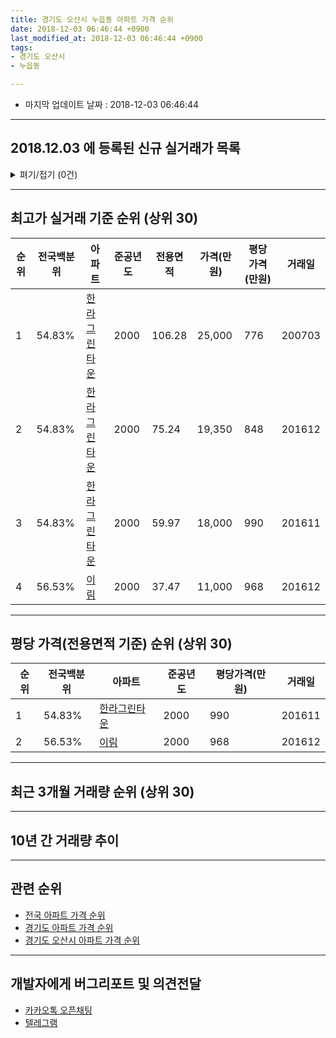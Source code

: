 ```yaml
---
title: 경기도 오산시 누읍동 아파트 가격 순위
date: 2018-12-03 06:46:44 +0900
last_modified_at: 2018-12-03 06:46:44 +0900
tags:
- 경기도 오산시
- 누읍동

---
```


* 마지막 업데이트 날짜 : 2018-12-03 06:46:44

---

## 2018.12.03 에 등록된 신규 실거래가 목록

<details>
<summary>펴기/접기 (0건)</summary>
<div markdown="1">

|아파트|전국백분위|준공년도|전용면적|가격(만원)|평당가격(만원)|거래일|
|---|---|---|---|---|---|---|
|없음|||||||


</div>
</details>

---

## 최고가 실거래 기준 순위 (상위 30)


|순위|전국백분위|아파트|준공년도|전용면적|가격(만원)|평당가격(만원)|거래일|
|---|---|---|---|---|---|---|---|
|1|54.83%|[한라그린타운](https://search.naver.com/search.naver?query=%EA%B2%BD%EA%B8%B0%EB%8F%84+%EC%98%A4%EC%82%B0%EC%8B%9C+%EB%88%84%EC%9D%8D%EB%8F%99+%ED%95%9C%EB%9D%BC%EA%B7%B8%EB%A6%B0%ED%83%80%EC%9A%B4)|2000|106.28|25,000|776|200703|
|2|54.83%|[한라그린타운](https://search.naver.com/search.naver?query=%EA%B2%BD%EA%B8%B0%EB%8F%84+%EC%98%A4%EC%82%B0%EC%8B%9C+%EB%88%84%EC%9D%8D%EB%8F%99+%ED%95%9C%EB%9D%BC%EA%B7%B8%EB%A6%B0%ED%83%80%EC%9A%B4)|2000|75.24|19,350|848|201612|
|3|54.83%|[한라그린타운](https://search.naver.com/search.naver?query=%EA%B2%BD%EA%B8%B0%EB%8F%84+%EC%98%A4%EC%82%B0%EC%8B%9C+%EB%88%84%EC%9D%8D%EB%8F%99+%ED%95%9C%EB%9D%BC%EA%B7%B8%EB%A6%B0%ED%83%80%EC%9A%B4)|2000|59.97|18,000|990|201611|
|4|56.53%|[이림](https://search.naver.com/search.naver?query=%EA%B2%BD%EA%B8%B0%EB%8F%84+%EC%98%A4%EC%82%B0%EC%8B%9C+%EB%88%84%EC%9D%8D%EB%8F%99+%EC%9D%B4%EB%A6%BC)|2000|37.47|11,000|968|201612|


---

## 평당 가격(전용면적 기준) 순위 (상위 30)


|순위|전국백분위|아파트|준공년도|평당가격(만원)|거래일|
|---|---|---|---|---|---|
|1|54.83%|[한라그린타운](https://search.naver.com/search.naver?query=%EA%B2%BD%EA%B8%B0%EB%8F%84+%EC%98%A4%EC%82%B0%EC%8B%9C+%EB%88%84%EC%9D%8D%EB%8F%99+%ED%95%9C%EB%9D%BC%EA%B7%B8%EB%A6%B0%ED%83%80%EC%9A%B4)|2000|990|201611|
|2|56.53%|[이림](https://search.naver.com/search.naver?query=%EA%B2%BD%EA%B8%B0%EB%8F%84+%EC%98%A4%EC%82%B0%EC%8B%9C+%EB%88%84%EC%9D%8D%EB%8F%99+%EC%9D%B4%EB%A6%BC)|2000|968|201612|


---

## 최근 3개월 거래량 순위 (상위 30)


<div style="width:100%;">
    <canvas id="deal_count_ranking" height="250"></canvas>
</div>


<script>
new Chart(document.getElementById("deal_count_ranking"), {
    type: 'horizontalBar',
    data: {
        labels: ['한라그린타운'],
        datasets: [{
            label: '실거래 수',
            data: [4],
            borderColor: "rgba(255, 0, 128, 1)",
            backgroundColor: "rgba(255, 0, 128, 0.5)",
            fill: false,
        }]
    },
    options: {
        responsive: true,
        title: {
            display: true,
            text: '최근 3개월 거래량 순위'
        },
        tooltips: {
            mode: 'index',
            intersect: false,
            callbacks: {
                title: function(tooltipItems, data) {
                    return "실거래 수:";
                },
                label: function(tooltipItem, data) {
                    return data.labels[tooltipItem.index] + ": " + tooltipItem.xLabel;
                }
            }
        },
        hover: {
            mode: 'nearest',
            intersect: true
        },
        scales: {
            xAxes: [{
                display: true,
                scaleLabel: {
                    display: true,
                    labelString: '실거래 수'
                },
                ticks: {
                    suggestedMin: 0,
                }
            }],
            yAxes: [{
                display: true,
                ticks: {
                    autoSkip: false,
                    callback: function(value, index, values) {
                        if (value.length > 15)
                            return value.substr(0, 13) + "...";
                        else
                            return value;
                    }
                },
                scaleLabel: {
                    display: false,
                }
            }]
        }
    }
});

</script>


---

## 10년 간 거래량 추이


<div style="width:100%;">
    <canvas id="deal_progress" height="250"></canvas>
</div>

<script>
new Chart(document.getElementById("deal_progress"), {
    type: 'line',
    data: {
        labels: ['200812','200901','200902','200903','200904','200905','200906','200907','200908','200909','200910','200911','200912','201001','201002','201003','201004','201005','201006','201007','201008','201009','201010','201011','201012','201101','201102','201103','201104','201105','201106','201107','201108','201109','201110','201111','201112','201201','201202','201203','201204','201205','201206','201207','201208','201209','201210','201211','201212','201301','201302','201303','201304','201305','201306','201307','201308','201309','201310','201311','201312','201401','201402','201403','201404','201405','201406','201407','201408','201409','201410','201411','201412','201501','201502','201503','201504','201505','201506','201507','201508','201509','201510','201511','201512','201601','201602','201603','201604','201605','201606','201607','201608','201609','201610','201611','201612','201701','201702','201703','201704','201705','201706','201707','201708','201709','201710','201711','201712','201801','201802','201803','201804','201805','201806','201807','201808','201809','201810','201811','201812'],
        datasets: [{
            label: '실거래 수',
            pointRadius: 1,
            data: [10, 9, 2, 18, 12, 13, 13, 13, 17, 24, 19, 13, 21, 26, 16, 12, 11, 15, 15, 7, 19, 10, 27, 34, 43, 22, 26, 28, 33, 22, 23, 21, 24, 25, 8, 16, 17, 7, 15, 14, 17, 9, 11, 6, 6, 15, 9, 8, 13, 14, 14, 18, 19, 7, 6, 7, 12, 4, 19, 35, 16, 7, 12, 15, 19, 8, 9, 11, 11, 16, 10, 10, 19, 12, 8, 20, 6, 11, 8, 10, 8, 13, 12, 7, 16, 7, 8, 10, 10, 8, 7, 10, 15, 10, 21, 7, 6, 6, 5, 11, 5, 3, 16, 6, 4, 8, 8, 4, 4, 5, 6, 2, 5, 4, 7, 3, 3, 5, 4, 0, 0],
            borderColor: "rgba(255, 201, 14, 1)",
            backgroundColor: "rgba(255, 201, 14, 0.5)",
            fill: true,
        }]
    },
    options: {
        responsive: true,
        title: {
            display: true,
            text: '10년간 거래량 추이'
        },
        tooltips: {
            mode: 'index',
            intersect: false,
        },
        hover: {
            mode: 'nearest',
            intersect: true
        },
        scales: {
            xAxes: [{
                display: true,
                scaleLabel: {
                    display: true,
                    labelString: '년/월'
                }
            }],
            yAxes: [{
                display: true,
                ticks: {
                    suggestedMin: 0,
                },
                scaleLabel: {
                    display: true,
                    labelString: '실거래 수'
                }
            }]
        }
    }
});

</script>


---

## 관련 순위

- [전국 아파트 가격 순위](https://inasie.github.io/apt-ranking/전국)
- [경기도 아파트 가격 순위](https://inasie.github.io/apt-ranking/경기도)
- [경기도 오산시 아파트 가격 순위](https://inasie.github.io/apt-ranking/경기도-오산시)


---

## 개발자에게 버그리포트 및 의견전달

- [카카오톡 오픈채팅](https://open.kakao.com/o/gLJUAP4)
- [텔레그램](https://t.me/inasie)

